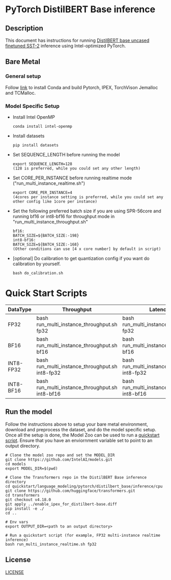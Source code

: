 <!--- 0. Title -->
# PyTorch DistilBERT Base inference

<!-- 10. Description -->
## Description

This document has instructions for running [DistilBERT base uncased finetuned SST-2](https://huggingface.co/distilbert-base-uncased-finetuned-sst-2-english) inference using Intel-optimized PyTorch.

## Bare Metal
### General setup

Follow [link](/docs/general/pytorch/BareMetalSetup.md) to install Conda and build Pytorch, IPEX, TorchVison Jemalloc and TCMalloc.

### Model Specific Setup

* Install Intel OpenMP
  ```
  conda install intel-openmp
  ```

* Install datasets
  ```
  pip install datasets
  ```

* Set SEQUENCE_LENGTH before running the model
  ```
  export SEQUENCE_LENGTH=128 
  (128 is preferred, while you could set any other length)
  ```

* Set CORE_PER_INSTANCE before running realtime mode ("run_multi_instance_realtime.sh")
  ```
  export CORE_PER_INSTANCE=4
  (4cores per instance setting is preferred, while you could set any other config like 1core per instance)
  ```

* Set the following preferred batch size if you are using SPR-56core and running bf16 or int8-bf16 for throughput mode in "run_multi_instance_throughput.sh"
  ```
  bf16:
  BATCH_SIZE=${BATCH_SIZE:-198}
  int8-bf16:
  BATCH_SIZE=${BATCH_SIZE:-168}
  (Other conditions can use [4 x core number] by default in script)
  ```

* [optional] Do calibration to get quantization config if you want do calibration by yourself.
  ```
  bash do_calibration.sh
  ```

# Quick Start Scripts

|  DataType   | Throughput  |  Latency    |   Accuracy  |
| ----------- | ----------- | ----------- | ----------- |
| FP32        | bash run_multi_instance_throughput.sh fp32 | bash run_multi_instance_realtime.sh fp32 | bash run_accuracy.sh fp32 |
| BF16        | bash run_multi_instance_throughput.sh bf16 | bash run_multi_instance_realtime.sh bf16 | bash run_accuracy.sh bf16 |
| INT8-FP32        | bash run_multi_instance_throughput.sh int8-fp32 | bash run_multi_instance_realtime.sh int8-fp32 | bash run_accuracy.sh int8-fp32 |
| INT8-BF16       | bash run_multi_instance_throughput.sh int8-bf16 | bash run_multi_instance_realtime.sh int8-bf16 | bash run_accuracy.sh int8-bf16 |

## Run the model

Follow the instructions above to setup your bare metal environment, download and
preprocess the dataset, and do the model specific setup. Once all the setup is done,
the Model Zoo can be used to run a [quickstart script](#quick-start-scripts).
Ensure that you have an enviornment variable set to point to an output directory.

```
# Clone the model zoo repo and set the MODEL_DIR
git clone https://github.com/IntelAI/models.git
cd models
export MODEL_DIR=$(pwd)

# Clone the Transformers repo in the DistilBERT Base inference directory
cd quickstart/language_modeling/pytorch/distilbert_base/inference/cpu
git clone https://github.com/huggingface/transformers.git
cd transformers
git checkout v4.18.0
git apply ../enable_ipex_for_distilbert-base.diff
pip install -e ./
cd ..

# Env vars
export OUTPUT_DIR=<path to an output directory>

# Run a quickstart script (for example, FP32 multi-instance realtime inference)
bash run_multi_instance_realtime.sh fp32
```

<!--- 80. License -->
## License
[LICENSE](https://github.com/IntelAI/models/blob/master/LICENSE)

